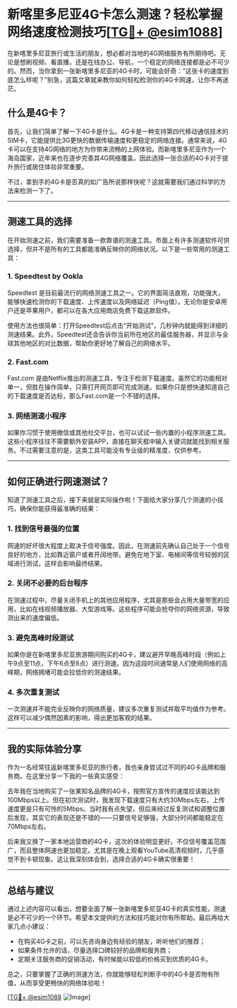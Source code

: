 # 新喀里多尼亚4G卡怎么测速？轻松掌握网络速度检测技巧[[TG💪+ @esim1088](https://t.me/s/esim1088)]

在新喀里多尼亚旅行或生活的朋友，想必都对当地的4G网络服务有所期待吧。无论是想刷视频、看直播，还是在线办公、导航，一个稳定的网络连接都是必不可少的。然而，当你拿到一张新喀里多尼亚的4G卡时，可能会好奇：“这张卡的速度到底怎么样呢？”别急，这篇文章就来教你如何轻松检测你的4G卡网速，让你不再迷茫。

## 什么是4G卡？

首先，让我们简单了解一下4G卡是什么。4G卡是一种支持第四代移动通信技术的SIM卡，它能提供比3G更快的数据传输速度和更稳定的网络连接。通常来说，4G卡可以在支持4G网络的地方为你带来流畅的上网体验。而新喀里多尼亚作为一个海岛国家，近年来也在逐步完善其4G网络覆盖，因此选择一张合适的4G卡对于提升旅行或居住体验非常重要。

不过，拿到手的4G卡是否真的如广告所说那样快呢？这就需要我们通过科学的方法来检测一下了。

---

## 测速工具的选择

在开始测速之前，我们需要准备一款靠谱的测速工具。市面上有许多测速软件可供选择，但并不是所有的工具都能准确反映你的网络状况。以下是一些常用的测速工具：

### 1. Speedtest by Ookla

Speedtest 是目前最流行的网络测速工具之一。它的界面简洁直观，功能强大，能够快速检测你的下载速度、上传速度以及网络延迟（Ping值）。无论你是安卓用户还是苹果用户，都可以在各大应用商店免费下载这款软件。

使用方法也很简单：打开Speedtest后点击“开始测试”，几秒钟内就能得到详细的测速结果。此外，Speedtest还会告诉你当前所在地区的最佳服务器，并显示与全球其他地区的对比数据，帮助你更好地了解自己的网络水平。

### 2. Fast.com

Fast.com 是由Netflix推出的测速工具，专注于检测下载速度。虽然它的功能相对单一，但胜在操作简单，只需打开网页即可完成测速。如果你只是想快速知道自己的下载速度是否达标，那么Fast.com是一个不错的选择。

### 3. 网络测速小程序

如果你习惯于使用微信或其他社交平台，也可以试试一些内置的小程序测速工具。这些小程序往往不需要额外安装APP，直接在聊天框中输入关键词就能找到相关服务。不过需要注意的是，这类工具可能没有专业级的精准度，仅供参考。

---

## 如何正确进行网速测试？

知道了测速工具之后，接下来就是实际操作啦！下面给大家分享几个测速的小技巧，确保你能获得最准确的结果：

### 1. 找到信号最强的位置

网速的好坏很大程度上取决于信号强度。因此，在测速前先确认自己处于一个信号良好的地方，比如靠近窗户或者开阔地带。避免在地下室、电梯间等信号较弱的区域进行测试，这样会影响最终结果。

### 2. 关闭不必要的后台程序

在测速过程中，尽量关闭手机上的其他应用程序，尤其是那些会占用大量带宽的应用，比如在线视频播放器、大型游戏等。这些程序可能会抢夺你的网络资源，导致测出来的速度偏低。

### 3. 避免高峰时段测试

如果你是在新喀里多尼亚旅游期间购买的4G卡，建议避开早晚高峰时段（例如上午9点至11点，下午6点至8点）进行测速。因为这段时间通常是人们使用网络的高峰期，网络拥堵可能会拉低你的测速结果。

### 4. 多次重复测试

一次测速并不能完全反映你的网络质量，建议多次重复测试并取平均值作为参考。这样可以减少偶然因素的影响，得出更加客观的结果。

---

## 我的实际体验分享

作为一名经常往返新喀里多尼亚的旅行者，我也亲身尝试过不同的4G卡品牌和服务商。在这里分享一下我的一些真实感受：

去年我在当地购买了一张某知名品牌的4G卡，按照官方宣传的速度应该能达到100Mbps以上。但在初次测试时，我发现下载速度只有大约30Mbps左右，上传速度更是只有可怜的5Mbps。当时我有点失望，但后来经过反复测试和调整位置后发现，其实它的表现还是不错的——只要信号足够强，大部分时间都能稳定在70Mbps左右。

后来我又换了一家本地运营商的4G卡，这次的体验明显更好。不仅信号覆盖范围广，而且整体网速也更加稳定。尤其是在晚上观看YouTube高清视频时，几乎感觉不到卡顿现象。这让我深刻体会到，选择合适的4G卡确实很重要！

---

## 总结与建议

通过上述内容可以看出，想要全面了解一张新喀里多尼亚4G卡的真实性能，测速是必不可少的一个环节。希望本文提供的方法和技巧能对你有所帮助。最后再给大家几点小建议：

- 在购买4G卡之前，可以先咨询身边有经验的朋友，听听他们的推荐；
- 如果条件允许的话，尽量选择口碑较好的品牌和服务商；
- 定期关注服务商的促销活动，有时候能以较低的价格买到优质的4G卡。

总之，只要掌握了正确的测速方法，你就能够轻松判断手中的4G卡是否物有所值，从而享受更畅快的网络体验啦！

[[TG💪+ @esim1088](https://t.me/s/esim1088) ![Image](https://i.postimg.cc/4NQfJmqS/Snipaste-2025-05-13-00-14-12.png)]